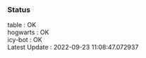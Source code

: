 ### Status


table : OK  
hogwarts : OK  
icy-bot : OK  
Latest Update : 2022-09-23 11:08:47.072937
